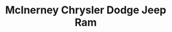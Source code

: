---
title: "McInerney Chrysler Dodge Jeep Ram"
url: /alpena/mcinerney-chrysler-dodge-jeep-ram/
shop: Autohaus
---